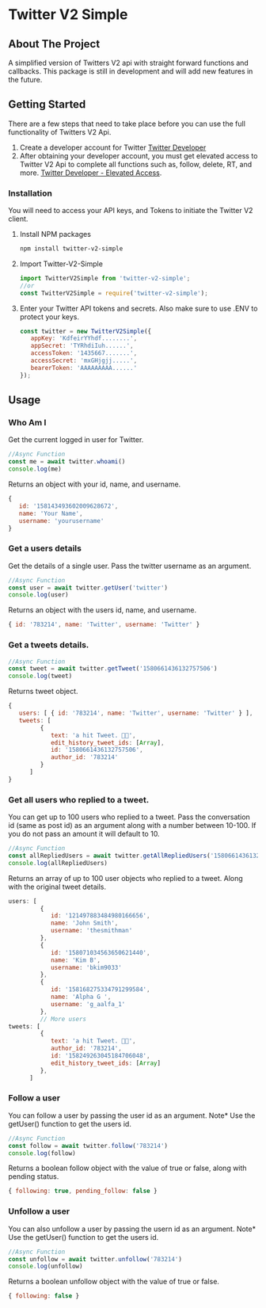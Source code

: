 # Twitter V2 Simple

<a name="readme-top"></a>

<!-- ABOUT THE PROJECT -->
## About The Project
A simplified version of Twitters V2 api with straight forward functions and callbacks. This package is still in development and will add new features in the future.


<!-- GETTING STARTED -->
## Getting Started
There are a few steps that need to take place before you can use the full functionality of Twitters V2 Api.

1. Create a developer account for Twitter [Twitter Developer](https://developer.twitter.com/en/apply-for-access)
2. After obtaining your developer account, you must get elevated access to Twitter V2 Api to complete all functions such as, follow, delete, RT, and more. [Twitter Developer - Elevated Access](https://developer.twitter.com/en/portal/products/elevated). 

### Installation

You will need to access your API keys, and Tokens to initiate the Twitter V2 client.

1. Install NPM packages
   ```sh
   npm install twitter-v2-simple
   ```
2. Import Twitter-V2-Simple
    ```js
    import TwitterV2Simple from 'twitter-v2-simple';
    //or
    const TwitterV2Simple = require('twitter-v2-simple');
    ```
4. Enter your Twitter API tokens and secrets. Also make sure to use .ENV to protect your keys.
   ```js
   const twitter = new TwitterV2Simple({
      appKey: 'KdfeirYYhdf........',
      appSecret: 'TYRhdiIuh......',
      accessToken: '1435667.......',
      accessSecret: 'mxGHjgjj.....',
      bearerToken: 'AAAAAAAAA......'
   });
   ```

<!-- USAGE EXAMPLES -->
## Usage

### Who Am I
Get the current logged in user for Twitter. 
```js
//Async Function
const me = await twitter.whoami()
console.log(me)
```

Returns an object with your id, name, and username.
```js
{
   id: '158143493602009628672',
   name: 'Your Name',
   username: 'yourusername'
}
```

### Get a users details
Get the details of a single user. Pass the twitter username as an argument.
```js
//Async Function
const user = await twitter.getUser('twitter')
console.log(user)
```
Returns an object with the users id, name, and username.
```js
{ id: '783214', name: 'Twitter', username: 'Twitter' }
```

### Get a tweets details.
```js
//Async Function
const tweet = await twitter.getTweet('1580661436132757506')
console.log(tweet)
```
Returns tweet object.
```js
{
   users: [ { id: '783214', name: 'Twitter', username: 'Twitter' } ],
   tweets: [
         {
            text: 'a hit Tweet. 🤝🏽',
            edit_history_tweet_ids: [Array],
            id: '1580661436132757506',
            author_id: '783214'
         }
      ]
}
```

### Get all users who replied to a tweet.
You can get up to 100 users who replied to a tweet. Pass the conversation id (same as post id) as an argument along with a number between 10-100. If you do not pass an amount it will default to 10.
```js
//Async Function
const allRepliedUsers = await twitter.getAllRepliedUsers('1580661436132757506', 10)
console.log(allRepliedUsers)  
```
Returns an array of up to 100 user objects who replied to a tweet. Along with the original tweet details.
```js
users: [
         {
            id: '121497883484980166656',
            name: 'John Smith',
            username: 'thesmithman'
         },
         {
            id: '158071034563650621440',
            name: 'Kim B',
            username: 'bkim9033'
         },
         {
            id: '158168275334791299584',
            name: 'Alpha G ',
            username: 'g_aalfa_1'
         },
         // More users
tweets: [
         {
            text: 'a hit Tweet. 🤝🏽',
            author_id: '783214',
            id: '158249263045184706048',
            edit_history_tweet_ids: [Array]
         },
      ]
```

### Follow a user
You can follow a user by passing the user id as an argument. 
Note* Use the getUser() function to get the users id.


```js
//Async Function
const follow = await twitter.follow('783214')
console.log(follow)
```
Returns a boolean follow object with the value of true or false, along with pending status.
```js
{ following: true, pending_follow: false }
```

### Unfollow a user
You can also unfollow a user by passing the usern id as an argument.
Note* Use the getUser() function to get the users id.

```js
//Async Function
const unfollow = await twitter.unfollow('783214')
console.log(unfollow)
```
Returns a boolean unfollow object with the value of true or false. 
```js
{ following: false }
```